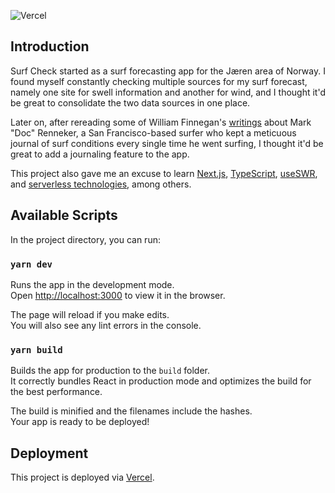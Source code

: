 ![Vercel](https://vercelbadge.vercel.app/api/bkuzma/surf-check)

## Introduction

Surf Check started as a surf forecasting app for the Jæren area of Norway. I found myself constantly checking multiple sources for my surf forecast, namely one site for swell information and another for wind, and I thought it'd be great to consolidate the two data sources in one place.

Later on, after rereading some of William Finnegan's [writings](https://www.newyorker.com/magazine/1992/08/24/playing-docs-games-part-one) about Mark "Doc" Renneker, a San Francisco-based surfer who kept a meticuous journal of surf conditions every single time he went surfing, I thought it'd be great to add a journaling feature to the app.

This project also gave me an excuse to learn [Next.js](https://nextjs.org/), [TypeScript](https://www.typescriptlang.org/), [useSWR](https://swr.vercel.app/), and [serverless technologies](https://css-tricks.com/serverless/), among others.

## Available Scripts

In the project directory, you can run:

### `yarn dev`

Runs the app in the development mode.\
Open [http://localhost:3000](http://localhost:3000) to view it in the browser.

The page will reload if you make edits.\
You will also see any lint errors in the console.

### `yarn build`

Builds the app for production to the `build` folder.\
It correctly bundles React in production mode and optimizes the build for the best performance.

The build is minified and the filenames include the hashes.\
Your app is ready to be deployed!

## Deployment

This project is deployed via [Vercel](https://vercel.com/).
